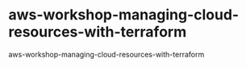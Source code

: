 # aws-workshop-managing-cloud-resources-with-terraform
aws-workshop-managing-cloud-resources-with-terraform
